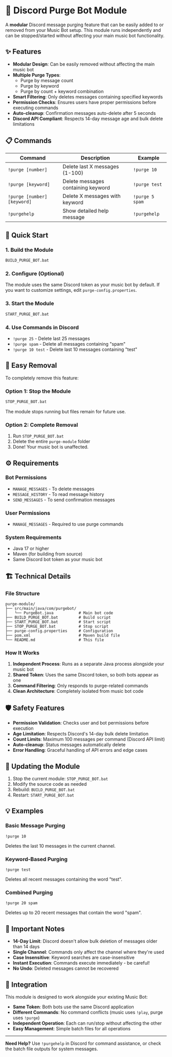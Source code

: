 # 🧹 Discord Purge Bot Module

A **modular** Discord message purging feature that can be easily added to or removed from your Music Bot setup. This module runs independently and can be stopped/started without affecting your main music bot functionality.

## ✨ Features

- **Modular Design**: Can be easily removed without affecting the main music bot
- **Multiple Purge Types**: 
  - Purge by message count
  - Purge by keyword
  - Purge by count + keyword combination
- **Smart Filtering**: Only deletes messages containing specified keywords
- **Permission Checks**: Ensures users have proper permissions before executing commands
- **Auto-cleanup**: Confirmation messages auto-delete after 5 seconds
- **Discord API Compliant**: Respects 14-day message age and bulk delete limitations

## 📋 Commands

| Command | Description | Example |
|---------|-------------|---------|
| `!purge [number]` | Delete last X messages (1-100) | `!purge 10` |
| `!purge [keyword]` | Delete messages containing keyword | `!purge test` |
| `!purge [number] [keyword]` | Delete X messages with keyword | `!purge 5 spam` |
| `!purgehelp` | Show detailed help message | `!purgehelp` |

## 🚀 Quick Start

### 1. Build the Module
```bash
BUILD_PURGE_BOT.bat
```

### 2. Configure (Optional)
The module uses the same Discord token as your music bot by default. If you want to customize settings, edit `purge-config.properties`.

### 3. Start the Module
```bash
START_PURGE_BOT.bat
```

### 4. Use Commands in Discord
- `!purge 25` - Delete last 25 messages
- `!purge spam` - Delete all messages containing "spam"
- `!purge 10 test` - Delete last 10 messages containing "test"

## 🔧 Easy Removal

To completely remove this feature:

### Option 1: Stop the Module
```bash
STOP_PURGE_BOT.bat
```
The module stops running but files remain for future use.

### Option 2: Complete Removal
1. Run `STOP_PURGE_BOT.bat`
2. Delete the entire `purge-module` folder
3. Done! Your music bot is unaffected.

## ⚙️ Requirements

### Bot Permissions
- `MANAGE_MESSAGES` - To delete messages
- `MESSAGE_HISTORY` - To read message history
- `SEND_MESSAGES` - To send confirmation messages

### User Permissions
- `MANAGE_MESSAGES` - Required to use purge commands

### System Requirements
- Java 17 or higher
- Maven (for building from source)
- Same Discord bot token as your music bot

## 🏗️ Technical Details

### File Structure
```
purge-module/
├── src/main/java/com/purgebot/
│   └── PurgeBot.java           # Main bot code
├── BUILD_PURGE_BOT.bat         # Build script
├── START_PURGE_BOT.bat         # Start script
├── STOP_PURGE_BOT.bat          # Stop script
├── purge-config.properties     # Configuration
├── pom.xml                     # Maven build file
└── README.md                   # This file
```

### How It Works
1. **Independent Process**: Runs as a separate Java process alongside your music bot
2. **Shared Token**: Uses the same Discord token, so both bots appear as one
3. **Command Filtering**: Only responds to purge-related commands
4. **Clean Architecture**: Completely isolated from music bot code

## 🛡️ Safety Features

- **Permission Validation**: Checks user and bot permissions before execution
- **Age Limitation**: Respects Discord's 14-day bulk delete limitation
- **Count Limits**: Maximum 100 messages per command (Discord API limit)
- **Auto-cleanup**: Status messages automatically delete
- **Error Handling**: Graceful handling of API errors and edge cases

## 🔄 Updating the Module

1. Stop the current module: `STOP_PURGE_BOT.bat`
2. Modify the source code as needed
3. Rebuild: `BUILD_PURGE_BOT.bat`  
4. Restart: `START_PURGE_BOT.bat`

## 💡 Examples

### Basic Message Purging
```
!purge 10
```
Deletes the last 10 messages in the current channel.

### Keyword-Based Purging
```
!purge test
```
Deletes all recent messages containing the word "test".

### Combined Purging
```
!purge 20 spam
```
Deletes up to 20 recent messages that contain the word "spam".

## 🚨 Important Notes

- **14-Day Limit**: Discord doesn't allow bulk deletion of messages older than 14 days
- **Single Channel**: Commands only affect the channel where they're used
- **Case Insensitive**: Keyword searches are case-insensitive
- **Instant Execution**: Commands execute immediately - be careful!
- **No Undo**: Deleted messages cannot be recovered

## 🤝 Integration

This module is designed to work alongside your existing Music Bot:
- **Same Token**: Both bots use the same Discord application
- **Different Commands**: No command conflicts (music uses `!play`, purge uses `!purge`)
- **Independent Operation**: Each can run/stop without affecting the other
- **Easy Management**: Simple batch files for all operations

---

**Need Help?** Use `!purgehelp` in Discord for command assistance, or check the batch file outputs for system messages.
